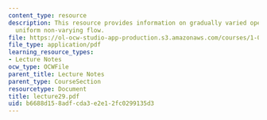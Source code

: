 ```yaml
---
content_type: resource
description: This resource provides information on gradually varied open channel flow,
  uniform non-varying flow.
file: https://ol-ocw-studio-app-production.s3.amazonaws.com/courses/1-060-engineering-mechanics-ii-spring-2006/b6688d158adfcda3e2e12fc0299135d3_lecture29.pdf
file_type: application/pdf
learning_resource_types:
- Lecture Notes
ocw_type: OCWFile
parent_title: Lecture Notes
parent_type: CourseSection
resourcetype: Document
title: lecture29.pdf
uid: b6688d15-8adf-cda3-e2e1-2fc0299135d3
---
```

